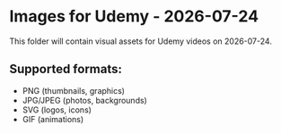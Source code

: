 # Images for Udemy - 2026-07-24

This folder will contain visual assets for Udemy videos on 2026-07-24.

## Supported formats:
- PNG (thumbnails, graphics)
- JPG/JPEG (photos, backgrounds)
- SVG (logos, icons)
- GIF (animations)
